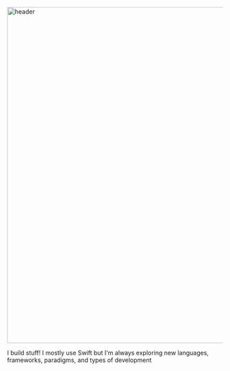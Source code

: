 <img width="784" alt="header" src="https://github.com/carsongro/carsongro/assets/94569763/aaa7a4d9-96ce-4c24-ad93-176d07a3d8da">

I build stuff! I mostly use Swift but I'm always exploring new languages, frameworks, paradigms, and types of development

